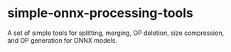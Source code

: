 # simple-onnx-processing-tools
A set of simple tools for splitting, merging, OP deletion, size compression, and OP generation for ONNX models.
